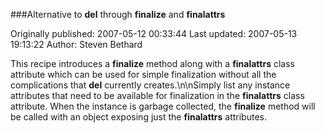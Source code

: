 ###Alternative to __del__ through __finalize__ and __finalattrs__

Originally published: 2007-05-12 00:33:44
Last updated: 2007-05-13 19:13:22
Author: Steven Bethard

This recipe introduces a __finalize__ method along with a __finalattrs__ class attribute which can be used for simple finalization without all the complications that __del__ currently creates.\n\nSimply list any instance attributes that need to be available for finalization in the __finalattrs__ class attribute. When the instance is garbage collected, the __finalize__ method will be called with an object exposing just the __finalattrs__ attributes.